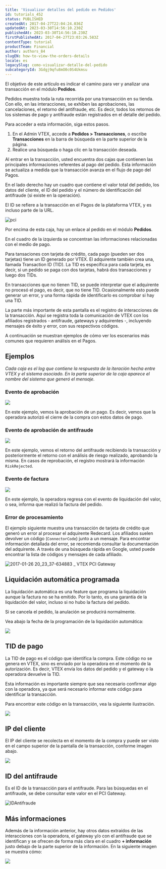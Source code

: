 ```yaml
---
title: 'Visualizar detalles del pedido en Pedidos'
id: tutorials_452
status: PUBLISHED
createdAt: 2017-04-27T22:04:24.036Z
updatedAt: 2023-03-30T14:56:10.230Z
publishedAt: 2023-03-30T14:56:10.230Z
firstPublishedAt: 2017-04-27T23:03:26.583Z
contentType: tutorial
productTeam: Financial
author: authors_84
slugEN: how-to-view-the-orders-details
locale: es
legacySlug: como-visualizar-detalle-del-pedido
subcategoryId: 3Gdgj9qfu8mO0c0S4Ukmsu
---
```


El objetivo de este artículo es indicar el camino para ver y analizar una transacción en el módulo **Pedidos**.

Pedidos muestra toda la ruta recorrida por una transacción en su tienda. Con ello, en las interacciones, se exhiben las aprobaciones, las cancelaciones, el retorno del antifraude, etc. Es decir, todos los retornos de los sistemas de pago y antifraude están registrados en el detalle del pedido.

Para acceder a esta información, siga estos pasos.

1. En el Admin VTEX, accede a **Pedidos > Transacciones**, o escribe **Transacciones** en la barra de búsqueda en la parte superior de la página.
2. Realice una búsqueda o haga clic en la transacción deseada.

Al entrar en la transacción, usted encuentra dos cajas que contienen las principales informaciones referentes al pago del pedido. Esta información se actualiza a medida que la transacción avanza en el flujo de pago del Pagos.

En el lado derecho hay un cuadro que contiene el valor total del pedido, los datos del cliente, el ID del pedido y el número de identificación del antifraude (si existe en la operación).

El ID se refiere a la transacción en el Pagos de la plataforma VTEX, y es incluso parte de la URL.

![pci](https://raw.githubusercontent.com/vtexdocs/help-center-content/refs/heads/main/docs/es/tutorials/Payments/Transactions/como-visualizar-detalle-del-pedido_1.png)

Por encima de esta caja, hay un enlace al pedido en el módulo **Pedidos**.

En el cuadro de la izquierda se concentran las informaciones relacionadas con el medio de pago.

Para tansaciones con tarjeta de crédito, cada pago (pueden ser dos tarjetas) tiene un ID generado por VTEX. El adquirente también crea una, llamada Transaction ID (TID). La TID es específica para cada tarjeta, es decir, si un pedido se paga con dos tarjetas, habrá dos transacciones y luego dos TIDs.

<div class="alert alert-warning">
En transacciones que no tienen TID, se puede interpretar que el adquirente no procesó el pago, es decir, que no tiene TID. Ocasionalmente esto puede generar un error, y una forma rápida de identificarlo es comprobar si hay una TID.
</div>

La parte más importante de esta pantalla es el registro de interacciones de la transacción. Aquí se registra toda la comunicación de VTEX con los afiliados registrados - antifraude, gateways y adquirentes -, incluyendo mensajes de éxito y error, con sus respectivos códigos.

A continuación se muestran ejemplos de cómo ver los escenarios más comunes que requieren análisis en el Pagos.

## Ejemplos
*Cada caja es el log que contiene la respuesta de la iteración hecha entre VTEX y el sistema asociado. En la parte superior de la caja aparece el nombre del sistema que generó el mensaje.*

### Evento de aprobación

![](https://raw.githubusercontent.com/vtexdocs/help-center-content/refs/heads/main/docs/es/tutorials/Payments/Transactions/como-visualizar-detalle-del-pedido_2.jpg)

En este ejemplo, vemos la aprobación de un pago. Es decir, vemos que la operadora autorizó el cierre de la compra con estos datos de pago.

### Evento de aprobación de antifraude

![](https://raw.githubusercontent.com/vtexdocs/help-center-content/refs/heads/main/docs/es/tutorials/Payments/Transactions/como-visualizar-detalle-del-pedido_3.jpg)

En este ejemplo, vemos el retorno del antifraude recibiendo la transacción y posteriormente el retorno con el análisis de riesgo realizado, aprobando la misma. En casos de reprobación, el registro mostrará la información `RiskRejected`.

### Evento de factura

![](https://raw.githubusercontent.com/vtexdocs/help-center-content/refs/heads/main/docs/es/tutorials/Payments/Transactions/como-visualizar-detalle-del-pedido_4.jpg)

En este ejemplo, la operadora regresa con el evento de liquidación del valor, o sea, informa que realizó la factura del pedido.

### Error de procesamiento

El ejemplo siguiente muestra una transacción de tarjeta de crédito que generó un error al procesar el adquirente Redecard. Los afiliados suelen devolver un código (`ConnectorCode`) junto a un mensaje. Para encontrar información detallada del error, se recomienda consultar la documentación del adquirente. A través de una búsqueda rápida en Google, usted puede encontrar la lista de códigos y mensajes de cada afiliado.

![2017-01-26 20_23_37-634883 _ VTEX PCI Gateway](https://raw.githubusercontent.com/vtexdocs/help-center-content/refs/heads/main/docs/es/tutorials/Payments/Transactions/como-visualizar-detalle-del-pedido_5.png)

## Liquidación automática programada

La liquidación automática es una feature que programa la liquidación aunque la factura no se ha emitido. Por lo tanto, es una garantía de la liquidación del valor, incluso si no hubo la factura del pedido.

Si se cancela el pedido, la anulación se producirá normalmente.

Vea abajo la fecha de la programación de la liquidación automática:

![](https://raw.githubusercontent.com/vtexdocs/help-center-content/refs/heads/main/docs/es/tutorials/Payments/Transactions/como-visualizar-detalle-del-pedido_6.jpg)

## TID de pago

La TID de pago es el código que identifica la compra. Este código no se genera en VTEX, sino es enviado por la operadora en el momento de la autorización. Es decir, VTEX envía los datos del pedido y el gateway o la operadora devuelve la TID.

Esta información es importante siempre que sea necesario confirmar algo con la operadora, ya que será necesario informar este código para identificar la transacción.

Para encontrar este código en la transacción, vea la siguiente ilustración.

![](https://raw.githubusercontent.com/vtexdocs/help-center-content/refs/heads/main/docs/es/tutorials/Payments/Transactions/como-visualizar-detalle-del-pedido_7.jpg)

## IP del cliente

El IP del cliente se recolecta en el momento de la compra y puede ser visto en el campo superior de la pantalla de la transacción, conforme imagen abajo.

![](https://raw.githubusercontent.com/vtexdocs/help-center-content/refs/heads/main/docs/es/tutorials/Payments/Transactions/como-visualizar-detalle-del-pedido_8.jpg)

## ID del antifraude

Es el ID de la transacción para el antifraude. Para las búsquedas en el antifraude, se debe consultar este valor en el PCI Gateway.

![IDAntifraude](https://raw.githubusercontent.com/vtexdocs/help-center-content/refs/heads/main/docs/es/tutorials/Payments/Transactions/como-visualizar-detalle-del-pedido_9.gif)

## Más informaciones

Además de la información anterior, hay otros datos extraídos de las interacciones con la operadora, el gateway y/o con el antifraude que se identifican y se ofrecen de forma más clara en el cuadro **+ información** justo debajo de la parte superior de la información. En la siguiente imagen se muestra cómo:

![](https://raw.githubusercontent.com/vtexdocs/help-center-content/refs/heads/main/docs/es/tutorials/Payments/Transactions/como-visualizar-detalle-del-pedido_10.jpg)
